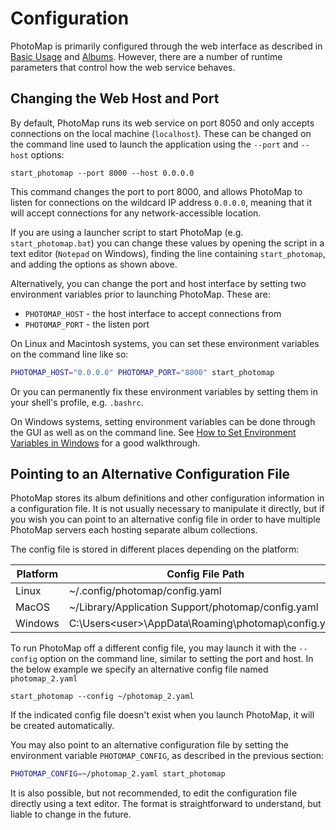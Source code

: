 # Configuration

PhotoMap is primarily configured through the web interface as described in [Basic Usage](/user-guide/basic-usage#changing-settings) and [Albums](/user-guide/albums). However, there are a number of runtime parameters that control how the web service behaves.

## Changing the Web Host and Port

By default, PhotoMap runs its web service on port 8050 and only accepts connections on the local machine (`localhost`). These can be changed on the command line used to launch the application using the `--port` and `--host` options:

    start_photomap --port 8000 --host 0.0.0.0

This command changes the port to port 8000, and allows PhotoMap to listen for connections on the wildcard IP address `0.0.0.0`, meaning that it will accept connections for any network-accessible location.

If you are using a launcher script to start PhotoMap (e.g. `start_photomap.bat`) you can change these values by opening the script in a text editor (`Notepad` on Windows), finding the line containing `start_photomap`, and adding the options as shown above.

Alternatively, you can change the port and host interface by setting two environment variables prior to launching PhotoMap. These are:

* `PHOTOMAP_HOST` - the host interface to accept connections from
* `PHOTOMAP_PORT` - the listen port

On Linux and Macintosh systems, you can set these environment variables on the command line like so:

```bash
PHOTOMAP_HOST="0.0.0.0" PHOTOMAP_PORT="8000" start_photomap
```

Or you can permanently fix these environment variables by setting them in your shell's profile, e.g. `.bashrc`.

On Windows systems, setting environment variables can be done through the GUI as well as on the command line. See [How to Set Environment Variables in Windows](https://phoenixnap.com/kb/windows-set-environment-variable) for a good walkthrough.

## Pointing to an Alternative Configuration File

PhotoMap stores its album definitions and other configuration information in a configuration file. It is not usually necessary to manipulate it directly, but if you wish you can point to an alternative config file in order to have multiple PhotoMap servers each hosting separate album collections.

The config file is stored in different places depending on the platform:

| Platform         | Config File Path        |
|------------------|-------------------------|
| Linux            | ~/.config/photomap/config.yaml |
| MacOS            | ~/Library/Application Support/photomap/config.yaml |
| Windows          | C:\Users\<user>\AppData\Roaming\photomap\config.yaml|

To run PhotoMap off a different config file, you may launch it with the `--config` option on the command line, similar to setting the port and host. In the below example we specify an alternative config file named `photomap_2.yaml`

    start_photomap --config ~/photomap_2.yaml

If the indicated config file doesn't exist when you launch PhotoMap, it will be created automatically.

You may also point to an alternative configuration file by setting the environment variable `PHOTOMAP_CONFIG`, as described in the previous section:

```bash
PHOTOMAP_CONFIG=~/photomap_2.yaml start_photomap
```

It is also possible, but not recommended, to edit the configuration file directly using a text editor. The format is straightforward to understand, but liable to change in the future.
